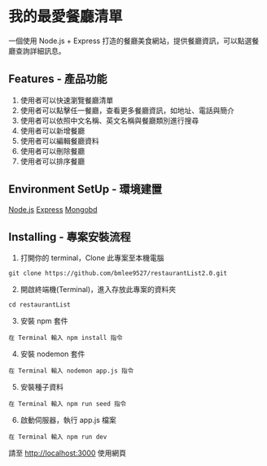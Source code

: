 # 我的最愛餐廳清單

一個使用 Node.js + Express 打造的餐廳美食網站，提供餐廳資訊，可以點選餐廳查詢詳細訊息。


## Features - 產品功能

1. 使用者可以快速瀏覽餐廳清單
2. 使用者可以點擊任一餐廳，查看更多餐廳資訊，如地址、電話與簡介
3. 使用者可以依照中文名稱、英文名稱與餐廳類別進行搜尋
4. 使用者可以新增餐廳
5. 使用者可以編輯餐廳資料
6. 使用者可以刪除餐廳
7. 使用者可以排序餐廳

## Environment SetUp - 環境建置

[Node.js](https://nodejs.org/en/)
[Express](https://expressjs.com/)
[Mongobd](https://www.mongodb.com/)

## Installing - 專案安裝流程

1. 打開你的 terminal，Clone 此專案至本機電腦

```
git clone https://github.com/bmlee9527/restaurantList2.0.git
```

2. 開啟終端機(Terminal)，進入存放此專案的資料夾

```
cd restaurantList
```

3. 安裝 npm 套件

```
在 Terminal 輸入 npm install 指令
```

4. 安裝 nodemon 套件

```
在 Terminal 輸入 nodemon app.js 指令
```

5. 安裝種子資料

```
在 Terminal 輸入 npm run seed 指令
```

6. 啟動伺服器，執行 app.js 檔案

```
在 Terminal 輸入 npm run dev
```

請至 [http://localhost:3000](http://localhost:3000) 使用網頁




